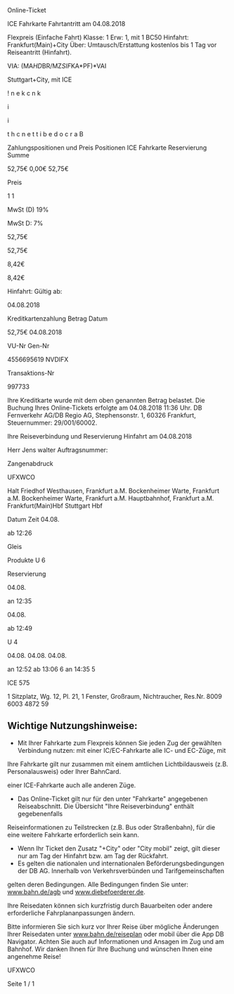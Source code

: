 Online-Ticket

ICE Fahrkarte
Fahrtantritt am 04.08.2018

Flexpreis (Einfache Fahrt)
Klasse:
1
Erw:
1, mit 1 BC50
Hinfahrt: Frankfurt(Main)+City
Über:
Umtausch/Erstattung kostenlos bis 1 Tag vor Reiseantritt (Hinfahrt).

VIA: (MA*HD*BR/MZ*SIF*KA*PF)*VAI

 Stuttgart+City, mit ICE

!
n
e
k
c
n
k

i

i

t
h
c
n
e
t
t
i
b
e
d
o
c
r
a
B

Zahlungspositionen und Preis
Positionen
ICE Fahrkarte
Reservierung
Summe

52,75€
0,00€
52,75€

Preis

1
1

MwSt (D) 19%

MwSt D: 7%

52,75€

52,75€

8,42€

8,42€

Hinfahrt:
Gültig ab:

04.08.2018

Kreditkartenzahlung
Betrag
Datum

52,75€
04.08.2018

VU-Nr
Gen-Nr

4556695619
NVDIFX

Transaktions-Nr

997733

Ihre Kreditkarte wurde mit dem oben genannten Betrag belastet. Die Buchung Ihres
Online-Tickets erfolgte am 04.08.2018 11:36 Uhr. DB Fernverkehr AG/DB Regio AG,
Stephensonstr. 1, 60326 Frankfurt, Steuernummer: 29/001/60002.

Ihre Reiseverbindung und Reservierung Hinfahrt am 04.08.2018

Herr  Jens walter
Auftragsnummer:

Zangenabdruck

UFXWCO

Halt
Friedhof Westhausen, Frankfurt
a.M.
Bockenheimer Warte, Frankfurt
a.M.
Bockenheimer Warte, Frankfurt
a.M.
Hauptbahnhof, Frankfurt a.M.
Frankfurt(Main)Hbf
Stuttgart Hbf

Datum Zeit
04.08.

ab 12:26

Gleis

Produkte
U 6

Reservierung

04.08.

an 12:35

04.08.

ab 12:49

U 4

04.08.
04.08.
04.08.

an 12:52
ab 13:06 6
an 14:35 5

ICE 575

1 Sitzplatz, Wg. 12, Pl. 21, 1 Fenster, Großraum,
Nichtraucher, Res.Nr. 8009 6003 4872 59

Wichtige Nutzungshinweise:
-
- Mit Ihrer Fahrkarte zum Flexpreis können Sie jeden Zug der gewählten Verbindung nutzen: mit einer IC/EC-Fahrkarte alle IC- und EC-Züge, mit

Ihre Fahrkarte gilt nur zusammen mit einem amtlichen Lichtbildausweis (z.B. Personalausweis) oder Ihrer BahnCard.

einer ICE-Fahrkarte auch alle anderen Züge.

- Das Online-Ticket gilt nur für den unter "Fahrkarte" angegebenen Reiseabschnitt. Die Übersicht "Ihre Reiseverbindung" enthält gegebenenfalls

Reiseinformationen zu Teilstrecken (z.B. Bus oder Straßenbahn), für die eine weitere Fahrkarte erforderlich sein kann.
- Wenn Ihr Ticket den Zusatz "+City" oder "City mobil" zeigt, gilt dieser nur am Tag der Hinfahrt bzw. am Tag der Rückfahrt.
- Es gelten die nationalen und internationalen Beförderungsbedingungen der DB AG. Innerhalb von Verkehrsverbünden und Tarifgemeinschaften

gelten deren Bedingungen. Alle Bedingungen finden Sie unter: www.bahn.de/agb und www.diebefoerderer.de.

Ihre Reisedaten können sich kurzfristig durch Bauarbeiten oder andere erforderliche Fahrplananpassungen ändern.

Bitte informieren Sie sich kurz vor Ihrer Reise über mögliche Änderungen Ihrer Reisedaten unter www.bahn.de/reiseplan oder mobil über die
App DB Navigator. Achten Sie auch auf Informationen und Ansagen im Zug und am Bahnhof. Wir danken Ihnen für Ihre Buchung und wünschen
Ihnen eine angenehme Reise!

UFXWCO

Seite 1 / 1

